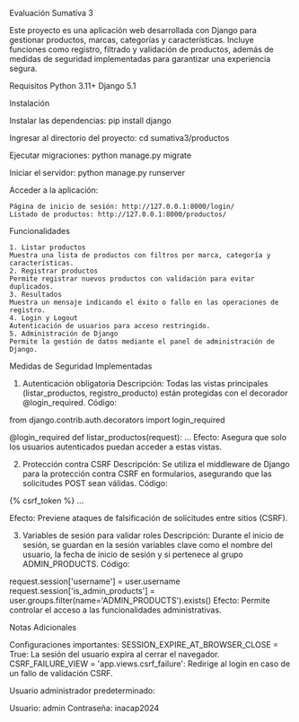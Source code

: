 Evaluación Sumativa 3

Este proyecto es una aplicación web desarrollada con Django para gestionar productos, marcas, categorías y características. Incluye funciones como registro, filtrado y validación de productos, además de medidas de seguridad implementadas para garantizar una experiencia segura.

Requisitos
Python 3.11+
Django 5.1

Instalación

Instalar las dependencias:
    pip install django

Ingresar al directorio del proyecto:
    cd sumativa3/productos

Ejecutar migraciones:
    python manage.py migrate

Iniciar el servidor:
    python manage.py runserver

Acceder a la aplicación:

    Página de inicio de sesión: http://127.0.0.1:8000/login/
    Listado de productos: http://127.0.0.1:8000/productos/

Funcionalidades

    1. Listar productos
    Muestra una lista de productos con filtros por marca, categoría y características.
    2. Registrar productos
    Permite registrar nuevos productos con validación para evitar duplicados.
    3. Resultados
    Muestra un mensaje indicando el éxito o fallo en las operaciones de registro.
    4. Login y Logout
    Autenticación de usuarios para acceso restringido.
    5. Administración de Django
    Permite la gestión de datos mediante el panel de administración de Django.


Medidas de Seguridad Implementadas

1. Autenticación obligatoria
Descripción: Todas las vistas principales (listar_productos, registro_producto) están protegidas con el decorador @login_required.
Código:

from django.contrib.auth.decorators import login_required

@login_required
def listar_productos(request):
    ...
Efecto: Asegura que solo los usuarios autenticados puedan acceder a estas vistas.

2. Protección contra CSRF
Descripción: Se utiliza el middleware de Django para la protección contra CSRF en formularios, asegurando que las solicitudes POST sean válidas.
Código:

<form method="POST">
    {% csrf_token %}
    ...
</form>
Efecto: Previene ataques de falsificación de solicitudes entre sitios (CSRF).

3. Variables de sesión para validar roles
Descripción: Durante el inicio de sesión, se guardan en la sesión variables clave como el nombre del usuario, la fecha de inicio de sesión y si pertenece al grupo ADMIN_PRODUCTS.
Código:

request.session['username'] = user.username
request.session['is_admin_products'] = user.groups.filter(name='ADMIN_PRODUCTS').exists()
Efecto: Permite controlar el acceso a las funcionalidades administrativas.

Notas Adicionales

Configuraciones importantes:
SESSION_EXPIRE_AT_BROWSER_CLOSE = True: La sesión del usuario expira al cerrar el navegador.
CSRF_FAILURE_VIEW = 'app.views.csrf_failure': Redirige al login en caso de un fallo de validación CSRF.

Usuario administrador predeterminado:

Usuario: admin
Contraseña: inacap2024